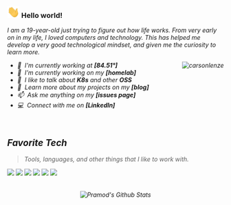 ### <img src="https://github.com/CarsonLenze/CarsonLenze/blob/CarsonLenze-patch-1/img/Hi.gif" width="29px"> Hello world!&nbsp;

<em>I am a 19-year-old just trying to figure out how life works. From very early on in my life, I loved computers and technology. This has helped me develop a very good technological mindset, and given me the curiosity to learn more. 
 <br/>

<p align="left">

<a href="#carsonlenze-title">
  <img src="https://raw.githubusercontent.com/CarsonLenze/github-stats-transparent/refs/heads/output/generated/overview.svg" alt="carsonlenze" align="right" />
</a>

- :office: &nbsp;I'm currently working at **[84.51°]**
- :seedling: &nbsp;I’m currently working on my **[homelab]**
- :speech_balloon: &nbsp;I like to talk about **K8s** and other **OSS**
- :book: &nbsp;Learn more about my projects on my **[blog]**
- :mailbox: &nbsp;Ask me anything on my **[issues page]**
- :computer: &nbsp;Connect with me on **[LinkedIn]**

<br>

<h2 align="left" id="carsonlenze-tech">Favorite Tech</h2>

> Tools, languages, and other things that I like to work with.

<code><a href="https://nodejs.org" target="_blank"><img height="50" src="https://www.vectorlogo.zone/logos/nodejs/nodejs-horizontal.svg"></a></code>
<code><a href="https://nodejs.org" target="_blank"><img height="50" src="https://www.vectorlogo.zone/logos/golang/golang-ar21.svg"></a></code>
<code><a href="https://nodejs.org" target="_blank"><img height="50" src="https://www.vectorlogo.zone/logos/mysql/mysql-ar21.svg"></a></code>
<code><a href="https://nodejs.org" target="_blank"><img height="50" src="https://www.vectorlogo.zone/logos/docker/docker-ar21.svg"></a></code>
<code><a href="https://nodejs.org" target="_blank"><img height="50" src="https://www.vectorlogo.zone/logos/cloudflare/cloudflare-ar21.svg"></a></code>
<code><a href="https://nodejs.org" target="_blank"><img height="50" src="https://www.vectorlogo.zone/logos/redis/redis-ar21.svg"></a></code>
<br/><br/>

<p align="center">
<img align="center" src="https://github-readme-stats.vercel.app/api?username=carsonlenze&&show_icons=true&theme=radical" alt="Pramod's Github Stats">
</p>